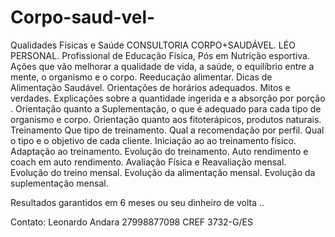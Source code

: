 # Corpo-saud-vel-
Qualidades Físicas e Saúde 
CONSULTORIA CORPO+SAUDÁVEL.
LÉO PERSONAL.
Profissional de Educação Física, Pós em Nutrição esportiva.
Ações que vão melhorar a qualidade de vida, a saúde, o equilíbrio entre a mente, o organismo e o corpo.
Reeducação alimentar.
Dicas de Alimentação Saudável.
Orientações de horários adequados.
Mitos e verdades.
Explicações sobre a quantidade ingerida e a absorção por porção .
Orientação quanto a Suplementação, o que é adequado para cada tipo de organismo e corpo.
Orientação quanto aos fitoterápicos, produtos naturais.
Treinamento
Que tipo de treinamento.
Qual a recomendação por perfil.
Qual o tipo e o objetivo de cada cliente.
Iniciação ao ao treinamento físico.
Adaptação ao treinamento.
Evolução do treinamento.
Auto rendimento e coach em auto rendimento.
Avaliação Física e Reavaliação mensal.
Evolução do treino mensal.
Evolução da alimentação mensal.
Evolução da suplementação mensal.

Resultados garantidos em 6 meses ou seu dinheiro de volta ..

Contato:
Leonardo Andara 27998877098
CREF 3732-G/ES

